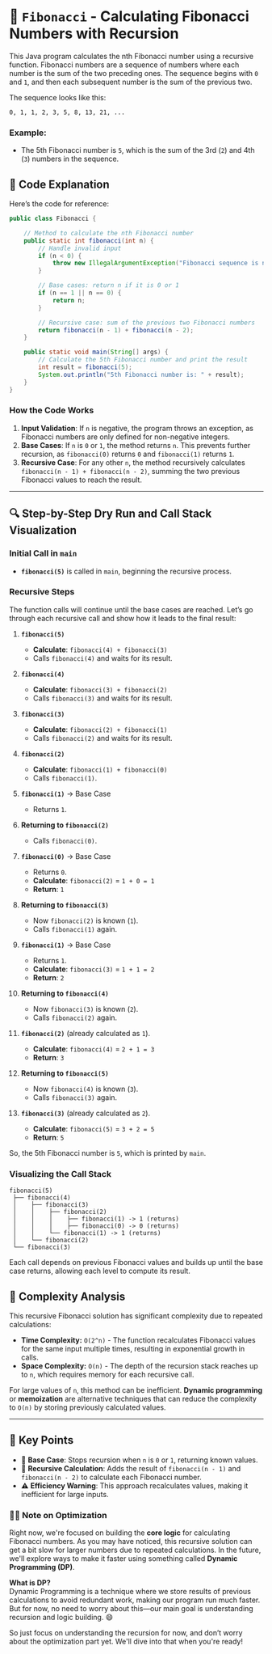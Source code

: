 

# 📘 `Fibonacci` - Calculating Fibonacci Numbers with Recursion

This Java program calculates the nth Fibonacci number using a recursive function. Fibonacci numbers are a sequence of numbers where each number is the sum of the two preceding ones. The sequence begins with `0` and `1`, and then each subsequent number is the sum of the previous two. 

The sequence looks like this:
```
0, 1, 1, 2, 3, 5, 8, 13, 21, ...
```

### Example:
- The 5th Fibonacci number is `5`, which is the sum of the 3rd (`2`) and 4th (`3`) numbers in the sequence.

## 📝 Code Explanation

Here’s the code for reference:

```java
public class Fibonacci {

    // Method to calculate the nth Fibonacci number
    public static int fibonacci(int n) {
        // Handle invalid input
        if (n < 0) {
            throw new IllegalArgumentException("Fibonacci sequence is not defined for negative numbers");
        }

        // Base cases: return n if it is 0 or 1
        if (n == 1 || n == 0) {
            return n;
        }

        // Recursive case: sum of the previous two Fibonacci numbers
        return fibonacci(n - 1) + fibonacci(n - 2);
    }

    public static void main(String[] args) {
        // Calculate the 5th Fibonacci number and print the result
        int result = fibonacci(5);
        System.out.println("5th Fibonacci number is: " + result);
    }
}
```

### How the Code Works
1. **Input Validation**: If `n` is negative, the program throws an exception, as Fibonacci numbers are only defined for non-negative integers.
2. **Base Cases**: If `n` is `0` or `1`, the method returns `n`. This prevents further recursion, as `fibonacci(0)` returns `0` and `fibonacci(1)` returns `1`.
3. **Recursive Case**: For any other `n`, the method recursively calculates `fibonacci(n - 1) + fibonacci(n - 2)`, summing the two previous Fibonacci values to reach the result.

---

## 🔍 Step-by-Step Dry Run and Call Stack Visualization

### Initial Call in `main`
- **`fibonacci(5)`** is called in `main`, beginning the recursive process.

### Recursive Steps

The function calls will continue until the base cases are reached. Let’s go through each recursive call and show how it leads to the final result:

1. **`fibonacci(5)`**
   - **Calculate**: `fibonacci(4) + fibonacci(3)`
   - Calls `fibonacci(4)` and waits for its result.

2. **`fibonacci(4)`**
   - **Calculate**: `fibonacci(3) + fibonacci(2)`
   - Calls `fibonacci(3)` and waits for its result.

3. **`fibonacci(3)`**
   - **Calculate**: `fibonacci(2) + fibonacci(1)`
   - Calls `fibonacci(2)` and waits for its result.

4. **`fibonacci(2)`**
   - **Calculate**: `fibonacci(1) + fibonacci(0)`
   - Calls `fibonacci(1)`.

5. **`fibonacci(1)`** → Base Case
   - Returns `1`.

6. **Returning to `fibonacci(2)`**
   - Calls `fibonacci(0)`.

7. **`fibonacci(0)`** → Base Case
   - Returns `0`.
   - **Calculate**: `fibonacci(2)` = `1 + 0 = 1`
   - **Return**: `1`

8. **Returning to `fibonacci(3)`**
   - Now `fibonacci(2)` is known (`1`).
   - Calls `fibonacci(1)` again.

9. **`fibonacci(1)`** → Base Case
   - Returns `1`.
   - **Calculate**: `fibonacci(3)` = `1 + 1 = 2`
   - **Return**: `2`

10. **Returning to `fibonacci(4)`**
    - Now `fibonacci(3)` is known (`2`).
    - Calls `fibonacci(2)` again.

11. **`fibonacci(2)`** (already calculated as `1`).
    - **Calculate**: `fibonacci(4)` = `2 + 1 = 3`
    - **Return**: `3`

12. **Returning to `fibonacci(5)`**
    - Now `fibonacci(4)` is known (`3`).
    - Calls `fibonacci(3)` again.

13. **`fibonacci(3)`** (already calculated as `2`).
    - **Calculate**: `fibonacci(5)` = `3 + 2 = 5`
    - **Return**: `5`

So, the 5th Fibonacci number is `5`, which is printed by `main`.

### Visualizing the Call Stack

```
fibonacci(5)
 ├── fibonacci(4)
 │    ├── fibonacci(3)
 │    │    ├── fibonacci(2)
 │    │    │    ├── fibonacci(1) -> 1 (returns)
 │    │    │    ├── fibonacci(0) -> 0 (returns)
 │    │    └── fibonacci(1) -> 1 (returns)
 │    └── fibonacci(2)
 └── fibonacci(3)
```

Each call depends on previous Fibonacci values and builds up until the base case returns, allowing each level to compute its result.

## 🧩 Complexity Analysis

This recursive Fibonacci solution has significant complexity due to repeated calculations:

- **Time Complexity:** `O(2^n)` - The function recalculates Fibonacci values for the same input multiple times, resulting in exponential growth in calls.
- **Space Complexity:** `O(n)` - The depth of the recursion stack reaches up to `n`, which requires memory for each recursive call.

For large values of `n`, this method can be inefficient. **Dynamic programming** or **memoization** are alternative techniques that can reduce the complexity to `O(n)` by storing previously calculated values.

---



## 🌟 Key Points

- 🛑 **Base Case**: Stops recursion when `n` is `0` or `1`, returning known values.
- 🔄 **Recursive Calculation**: Adds the result of `fibonacci(n - 1)` and `fibonacci(n - 2)` to calculate each Fibonacci number.
- ⚠️ **Efficiency Warning**: This approach recalculates values, making it inefficient for large inputs.

### 👨‍💻 Note on Optimization

Right now, we're focused on building the **core logic** for calculating Fibonacci numbers. As you may have noticed, this recursive solution can get a bit slow for larger numbers due to repeated calculations. In the future, we'll explore ways to make it faster using something called **Dynamic Programming (DP)**.

**What is DP?**  
Dynamic Programming is a technique where we store results of previous calculations to avoid redundant work, making our program run much faster. But for now, no need to worry about this—our main goal is understanding recursion and logic building. 😄

So just focus on understanding the recursion for now, and don’t worry about the optimization part yet. We'll dive into that when you're ready!